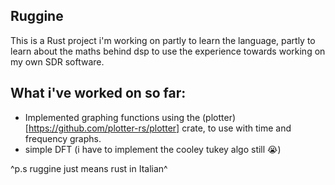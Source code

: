 ## Ruggine
This is a Rust project i'm working on partly to learn the language,
partly to learn about the maths behind dsp to use the experience towards working on my own SDR software.

## What i've worked on so far:

- Implemented graphing functions using the (plotter)[https://github.com/plotter-rs/plotter] crate, to use with time and frequency graphs.
- simple DFT (i have to implement the cooley tukey algo still :sob:)

^p.s ruggine just means rust in Italian^
